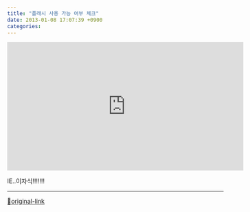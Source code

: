 ```yaml
---
title: "플래시 사용 가능 여부 체크"
date: 2013-01-08 17:07:39 +0900
categories: 
---
```

  

<iframe frameborder="0" height="300" src="http://www.mins01.com/web_work/doc/helper/hasFlash/hasFlash.html" style="border-width: 0px;" width="550"></iframe>  

IE..이자식!!!!!!!




***
[🔗original-link](http://www.mins01.com/mh/tech/read/811)
